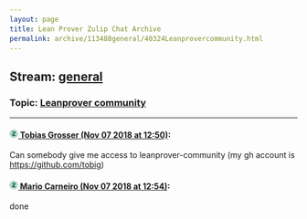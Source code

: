 ```yaml
---
layout: page
title: Lean Prover Zulip Chat Archive 
permalink: archive/113488general/40324Leanprovercommunity.html
---
```


## Stream: [general](index.html)
### Topic: [Leanprover community](40324Leanprovercommunity.html)

---

#### [![Click to go to Zulip](../../assets/img/zulip2.png) Tobias Grosser (Nov 07 2018 at 12:50)](https://leanprover.zulipchat.com/#narrow/stream/113488-general/topic/Leanprover%20community/near/146934650):
Can somebody give me access to leanprover-community (my gh account is https://github.com/tobig)

#### [![Click to go to Zulip](../../assets/img/zulip2.png) Mario Carneiro (Nov 07 2018 at 12:54)](https://leanprover.zulipchat.com/#narrow/stream/113488-general/topic/Leanprover%20community/near/146934810):
done

